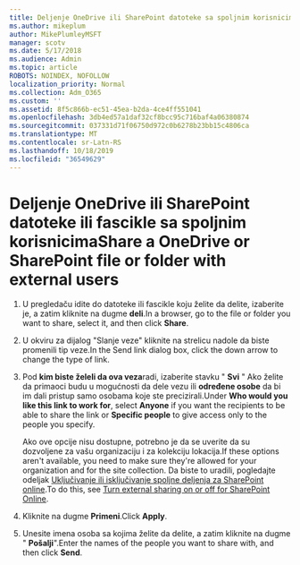 ```yaml
---
title: Deljenje OneDrive ili SharePoint datoteke sa spoljnim korisnicima
ms.author: mikeplum
author: MikePlumleyMSFT
manager: scotv
ms.date: 5/17/2018
ms.audience: Admin
ms.topic: article
ROBOTS: NOINDEX, NOFOLLOW
localization_priority: Normal
ms.collection: Adm_O365
ms.custom: ''
ms.assetid: 8f5c866b-ec51-45ea-b2da-4ce4ff551041
ms.openlocfilehash: 3db4ed57a1daf32cf8bcc95c716baf4a06380874
ms.sourcegitcommit: 037331d71f06750d972c0b6278b23bb15c4806ca
ms.translationtype: MT
ms.contentlocale: sr-Latn-RS
ms.lasthandoff: 10/18/2019
ms.locfileid: "36549629"
---
```

# <a name="share-a-onedrive-or-sharepoint-file-or-folder-with-external-users"></a><span data-ttu-id="90d7d-102">Deljenje OneDrive ili SharePoint datoteke ili fascikle sa spoljnim korisnicima</span><span class="sxs-lookup"><span data-stu-id="90d7d-102">Share a OneDrive or SharePoint file or folder with external users</span></span>

1. <span data-ttu-id="90d7d-103">U pregledaču idite do datoteke ili fascikle koju želite da delite, izaberite je, a zatim kliknite na dugme **deli**.</span><span class="sxs-lookup"><span data-stu-id="90d7d-103">In a browser, go to the file or folder you want to share, select it, and then click **Share**.</span></span>
    
2. <span data-ttu-id="90d7d-104">U okviru za dijalog "Slanje veze" kliknite na strelicu nadole da biste promenili tip veze.</span><span class="sxs-lookup"><span data-stu-id="90d7d-104">In the Send link dialog box, click the down arrow to change the type of link.</span></span>
    
3. <span data-ttu-id="90d7d-105">Pod **kim biste želeli da ova veza**radi, izaberite stavku " **Svi** " Ako želite da primaoci budu u mogućnosti da dele vezu ili **određene osobe** da bi im dali pristup samo osobama koje ste precizirali.</span><span class="sxs-lookup"><span data-stu-id="90d7d-105">Under **Who would you like this link to work for**, select **Anyone** if you want the recipients to be able to share the link or **Specific people** to give access only to the people you specify.</span></span> 
    
    <span data-ttu-id="90d7d-106">Ako ove opcije nisu dostupne, potrebno je da se uverite da su dozvoljene za vašu organizaciju i za kolekciju lokacija.</span><span class="sxs-lookup"><span data-stu-id="90d7d-106">If these options aren't available, you need to make sure they're allowed for your organization and for the site collection.</span></span> <span data-ttu-id="90d7d-107">Da biste to uradili, pogledajte odeljak [Uključivanje ili isključivanje spoljne deljenja za SharePoint online](https://go.microsoft.com/fwlink/?linkid=866426).</span><span class="sxs-lookup"><span data-stu-id="90d7d-107">To do this, see [Turn external sharing on or off for SharePoint Online](https://go.microsoft.com/fwlink/?linkid=866426).</span></span>
    
4. <span data-ttu-id="90d7d-108">Kliknite na dugme **Primeni**.</span><span class="sxs-lookup"><span data-stu-id="90d7d-108">Click **Apply**.</span></span>
    
5. <span data-ttu-id="90d7d-109">Unesite imena osoba sa kojima želite da delite, a zatim kliknite na dugme " **Pošalji**".</span><span class="sxs-lookup"><span data-stu-id="90d7d-109">Enter the names of the people you want to share with, and then click **Send**.</span></span>
    


